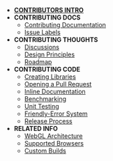 <!-- docs/_sidebar.md -->

- [__CONTRIBUTORS INTRO__](README.md)
- __CONTRIBUTING DOCS__
  - [Contributing Documentation](contributing_documentation.md)
  - [Issue Labels](issue_labels.md)
- __CONTRIBUTING THOUGHTS__
  - [Discussions](discussions.md)
  - [Design Principles](design_principles.md)
  - [Roadmap](roadmap.md)
- __CONTRIBUTING CODE__
  - [Creating Libraries](creating_libraries.md)
  - [Opening a Pull Request](preparing_a_pull_request.md)
  - [Inline Documentation](inline_documentation.md)
  - [Benchmarking](benchmarking_p5.md)
  - [Unit Testing](unit_testing.md)
  - [Friendly-Error System](friendly_error_system.md)
  - [Release Process](release_process.md)
- __RELATED INFO__
  - [WebGL Architecture](webgl_mode_architecture.md)
  - [Supported Browsers](supported_browsers.md)
  - [Custom Builds](custom_p5_build.md)

